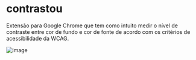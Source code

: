 # contrastou
Extensão para Google Chrome que tem como intuito medir o nível de contraste entre cor de fundo e cor de fonte de acordo com os critérios de acessibilidade da WCAG.

![image](https://github.com/kellylidiane/contrastou/assets/36483878/37b4a002-36ee-430a-89ee-d5a5f57f3dbf)
